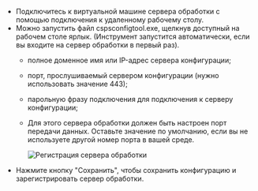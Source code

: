 * Подключитесь к виртуальной машине сервера обработки с помощью подключения к удаленному рабочему столу.
* Можно запустить файл cspsconfigtool.exe, щелкнув доступный на рабочем столе ярлык. (Инструмент запустится автоматически, если вы входите на сервер обработки в первый раз).
  - полное доменное имя или IP-адрес сервера конфигурации;
  - порт, прослушиваемый сервером конфигурации (нужно использовать значение 443);
  - парольную фразу подключения для подключения к серверу конфигурации;
  - Для этого сервера обработки должен быть настроен порт передачи данных. Оставьте значение по умолчанию, если вы не используете другой номер порта в вашей среде.

    ![Регистрация сервера обработки](./media/site-recovery-vmware-register-process-server/register-ps.png)
* Нажмите кнопку "Сохранить", чтобы сохранить конфигурацию и зарегистрировать сервер обработки.
